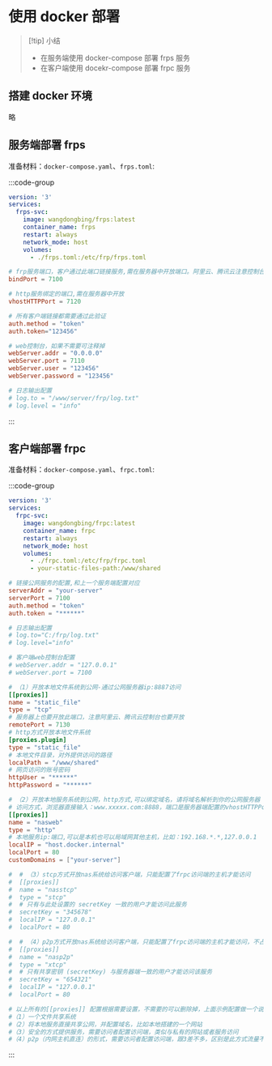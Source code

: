 # 使用 docker 部署

> [!tip] 小结
>
> - 在服务端使用 docker-compose 部署 frps 服务
> - 在客户端使用 docekr-compose 部署 frpc 服务

## 搭建 docker 环境

略

## 服务端部署 frps

准备材料：`docker-compose.yaml`、`frps.toml`:

:::code-group

```yaml [docker-compose.yaml]
version: '3'
services:
  frps-svc:
    image: wangdongbing/frps:latest
    container_name: frps
    restart: always
    network_mode: host
    volumes:
      - ./frps.toml:/etc/frp/frps.toml
```

```toml [frps.toml]
# frp服务端口，客户通过此端口链接服务,需在服务器中开放端口。阿里云、腾讯云注意控制台中也要开放对应的端口
bindPort = 7100

# http服务绑定的端口,需在服务器中开放
vhostHTTPPort = 7120

# 所有客户端链接都需要通过此验证
auth.method = "token"
auth.token="123456"

# web控制台，如果不需要可注释掉
webServer.addr = "0.0.0.0"
webServer.port = 7110
webServer.user = "123456"
webServer.password = "123456"

# 日志输出配置
# log.to = "/www/server/frp/log.txt"
# log.level = "info"
```

:::

## 客户端部署 frpc

准备材料：`docker-compose.yaml`、`frpc.toml`:

:::code-group

```yaml [docker-compose.yaml]
version: '3'
services:
  frpc-svc:
    image: wangdongbing/frpc:latest
    container_name: frpc
    restart: always
    network_mode: host
    volumes:
      - ./frpc.toml:/etc/frp/frpc.toml
      - your-static-files-path:/www/shared
```

```toml [frpc.toml]
# 链接公网服务的配置,和上一个服务端配置对应
serverAddr = "your-server"
serverPort = 7100
auth.method = "token"
auth.token = "******"

# 日志输出配置
# log.to="C:/frp/log.txt"
# log.level="info"

# 客户端web控制台配置
# webServer.addr = "127.0.0.1"
# webServer.port = 7100

# （1）开放本地文件系统到公网-通过公网服务器ip:8887访问
[[proxies]]
name = "static_file"
type = "tcp"
# 服务器上也要开放此端口，注意阿里云、腾讯云控制台也要开放
remotePort = 7130
# http方式开放本地文件系统
[proxies.plugin]
type = "static_file"
# 本地文件目录，对外提供访问的路径
localPath = "/www/shared"
# 网页访问的账号密码
httpUser = "******"
httpPassword = "******"

# （2）开放本地服务系统到公网，http方式,可以绑定域名，请将域名解析到你的公网服务器
# 访问方式，浏览器直接输入：www.xxxxx.com:8888，端口是服务器端配置的vhostHTTPPort
[[proxies]]
name = "nasweb"
type = "http"
# 本地服务ip:端口,可以是本机也可以局域网其他主机，比如：192.168.*.*,127.0.0.1
localIP = "host.docker.internal"
localPort = 80
customDomains = ["your-server"]

#  # （3）stcp方式开放nas系统给访问客户端，只能配置了frpc访问端的主机才能访问
#  [[proxies]]
#  name = "nasstcp"
#  type = "stcp"
#  # 只有与此处设置的 secretKey 一致的用户才能访问此服务
#  secretKey = "345678"
#  localIP = "127.0.0.1"
#  localPort = 80

#  # （4）p2p方式开放nas系统给访问客户端，只能配置了frpc访问端的主机才能访问，不占用服务器带宽，适合大文件，NAS等
#  [[proxies]]
#  name = "nasp2p"
#  type = "xtcp"
#  # 只有共享密钥 (secretKey) 与服务器端一致的用户才能访问该服务
#  secretKey = "654321"
#  localIP = "127.0.0.1"
#  localPort = 80

# 以上所有的[[proxies]] 配置根据需要设置，不需要的可以删除掉，上面示例配置做一个说明
#（1）一个文件共享系统
#（2）将本地服务直接共享公网，并配置域名，比如本地搭建的一个网站
#（3）安全的方式提供服务，需要访问者配置访问端，类似与私有的网站或者服务访问
#（4）p2p（内网主机直连）的形式，需要访问者配置访问端，跟3差不多，区别是此方式流量不经过服务器
```

:::
